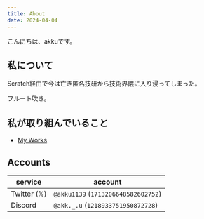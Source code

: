 ```yaml
---
title: About
date: 2024-04-04
---
```


こんにちは、akkuです。


## 私について

Scratch経由で今は亡き匿名技研から技術界隈に入り浸ってしまった。

フルート吹き。

## 私が取り組んでいること

- [My Works](/works)

## Accounts

| service | account |
| --- | --- |
| Twitter (𝕏) | `@akku1139` (`1713206648582602752`) |
| Discord | `@akk._.u` (`1218933751950872728`) |
